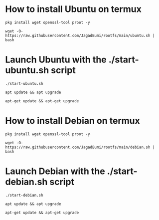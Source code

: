 # How to install Ubuntu on termux
<pre><code>pkg install wget openssl-tool proot -y</code></pre>
<pre><code>wget -O- https://raw.githubusercontent.com/JagadBumi/rootfs/main/ubuntu.sh | bash</code></pre>

# Launch Ubuntu with the ./start-ubuntu.sh script
<pre><code>./start-ubuntu.sh</code></pre>
<pre><code>apt update && apt upgrade</code></pre>
<pre><code>apt-get update && apt-get upgrade</code></pre>


# How to install Debian on termux
<pre><code>pkg install wget openssl-tool proot -y</code></pre>
<pre><code>wget -O- https://raw.githubusercontent.com/JagadBumi/rootfs/main/debian.sh | bash</code></pre>

# Launch Debian with the ./start-debian.sh script
<pre><code>./start-debian.sh</code></pre>
<pre><code>apt update && apt upgrade</code></pre>
<pre><code>apt-get update && apt-get upgrade</code></pre>
